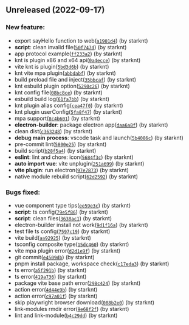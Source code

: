 ## Unreleased (2022-09-17)

### New feature:

- export sayHello function to web([`a1901d4`](https://github.com/starknt/starter-electron/commit/a1901d4ffb6af132a429318deb74652b6a7af73b)) (by starknt)
- **script**: clean invalid file([`50f747d`](https://github.com/starknt/starter-electron/commit/50f747ddd9451a52f1d8bc1b84cc2f78ce1ddc5e)) (by starknt)
- app protocol example([`ff233a2`](https://github.com/starknt/starter-electron/commit/ff233a2ff9b84a49888bb3e2a741ac52fc652fc6)) (by starknt)
- knt is plugin x86 and x64 api([`0a4ecce`](https://github.com/starknt/starter-electron/commit/0a4ecceab41f976d444bf3687cc67bea831a1f34)) (by starknt)
- vite knt is plugin([`5bd3d6b`](https://github.com/starknt/starter-electron/commit/5bd3d6beca9255a9618ee8785d35a888cd70b44d)) (by starknt)
- knt vite mpa plugin([`abbdabf`](https://github.com/starknt/starter-electron/commit/abbdabf662eb2f2dc6f3baefa37de227d8e7009e)) (by starknt)
- build preload file and inject([`35bbcaf`](https://github.com/starknt/starter-electron/commit/35bbcafef1bd344492675967197590326ba88695)) (by starknt)
- knt esbuild plugin option([`5290c26`](https://github.com/starknt/starter-electron/commit/5290c26d0101ee55d9178f08aec445beee2ce001)) (by starknt)
- knt config file([`08bc8ce`](https://github.com/starknt/starter-electron/commit/08bc8ceb87452cbf397b95ea3e16156a56bb0c45)) (by starknt)
- esbuild build log([`61fa7bb`](https://github.com/starknt/starter-electron/commit/61fa7bb1a4ef4e7bda2e412ce5f1be5617d77f6a)) (by starknt)
- knt plugin alias config([`cea47f0`](https://github.com/starknt/starter-electron/commit/cea47f0d40ed4bec880b629f7c5f99d441c632f9)) (by starknt)
- knt plugin userConfig([`5fa8f47`](https://github.com/starknt/starter-electron/commit/5fa8f47eb3c375c79491da79c141f41bd83fc109)) (by starknt)
- mpa support([`8c4b601`](https://github.com/starknt/starter-electron/commit/8c4b601f90fe7bcc0487f7e19c3fb87d463862a2)) (by starknt)
- **electron-builder**: package electron app([`daa6a8f`](https://github.com/starknt/starter-electron/commit/daa6a8f40f1a7c0ac130b55b023fcfcab7faf191)) (by starknt)
- clean dist([`c363248`](https://github.com/starknt/starter-electron/commit/c363248d1ff3b956e8613ba41699698d1985d0aa)) (by starknt)
- **debug main process**: vscode task and launch([`5b4086c`](https://github.com/starknt/starter-electron/commit/5b4086c12df7566eae3a6cdd8ecfb7325164e5fc)) (by starknt)
- pre-commit lint([`5800e25`](https://github.com/starknt/starter-electron/commit/5800e2545131c8161d47fb0c3a82a6b71c60fbf1)) (by starknt)
- build script([`b28f5a4`](https://github.com/starknt/starter-electron/commit/b28f5a472b80a2dcaedad69d556dc9e62a9bcedf)) (by starknt)
- **eslint**: lint and chore: icon([`5684f3c`](https://github.com/starknt/starter-electron/commit/5684f3c40069384f63fb5fbdebfbdb9ebe1635cd)) (by starknt)
- **auto import vue**: vite unplugin([`251a699`](https://github.com/starknt/starter-electron/commit/251a69901ed1f3b80815ce85e4a08372b8032260)) (by starknt)
- **vite plugin**: run electron([`97e7873`](https://github.com/starknt/starter-electron/commit/97e78733e9f21cd74c0b84876170129f0e6f1a4f)) (by starknt)
- native module rebuild script([`62d2592`](https://github.com/starknt/starter-electron/commit/62d25927c4e36fedcde7989c5461deb1053f75bd)) (by starknt)

### Bugs fixed:

- vue component type tips([`ee59e3c`](https://github.com/starknt/starter-electron/commit/ee59e3c7fa1a0bb1799d6900279b3961fb1592e9)) (by starknt)
- **script**: ts config([`79e5f86`](https://github.com/starknt/starter-electron/commit/79e5f86c328b34d426658af4e87740064b35157d)) (by starknt)
- **script**: clean files([`3638ac1`](https://github.com/starknt/starter-electron/commit/3638ac16373334d3ff22049d7024f355ead54b35)) (by starknt)
- electron-builder install not work([`9d1f16a`](https://github.com/starknt/starter-electron/commit/9d1f16a0c85b283f890b65fc7aae6e42264a149a)) (by starknt)
- test file ts config([`7597c19`](https://github.com/starknt/starter-electron/commit/7597c19b95d689e2d5f21f5b1f9e9d31f75512cd)) (by starknt)
- vite build([`aa92925`](https://github.com/starknt/starter-electron/commit/aa92925c250965f1c1544d96cb014092b23314d8)) (by starknt)
- tsconfig composite type([`15dc460`](https://github.com/starknt/starter-electron/commit/15dc460077eacd1d2e74e2281d12ac01ec1e82c1)) (by starknt)
- vite mpa plugin error([`d2d1e9f`](https://github.com/starknt/starter-electron/commit/d2d1e9f115b8514e7eb62d6c20b336f92d4e7110)) (by starknt)
- git commit([`e4509db`](https://github.com/starknt/starter-electron/commit/e4509dbec7c03e3ad3753011f48ad3af503646c3)) (by starknt)
- pnpm install package, workspace check([`c17eda3`](https://github.com/starknt/starter-electron/commit/c17eda3a22de2e890e0426e1cb17e3398ef4c18a)) (by starknt)
- ts error([`a5f291b`](https://github.com/starknt/starter-electron/commit/a5f291b0faf0a41fd730a82d57e22ca5c732ff84)) (by starknt)
- ts error([`419a736`](https://github.com/starknt/starter-electron/commit/419a736072b3735c7c193db045ebff66fdb2e0c5)) (by starknt)
- package vite base path error([`298c424`](https://github.com/starknt/starter-electron/commit/298c424fa5cf9235a1ae9fef2e9021ea879a0dea)) (by starknt)
- action error([`4d44e9b`](https://github.com/starknt/starter-electron/commit/4d44e9b4f15d5d51b8f00dae954c19e292a337e2)) (by starknt)
- action error([`c97a01f`](https://github.com/starknt/starter-electron/commit/c97a01f5e37a3ee89fa2af8462baf7aa33846438)) (by starknt)
- skip playwright browser download([`088b2e0`](https://github.com/starknt/starter-electron/commit/088b2e0f4ed3ef46c66e1083020a73c0dfefde03)) (by starknt)
- link-modules rmdir error([`9e68f2f`](https://github.com/starknt/starter-electron/commit/9e68f2fd79ec52a84ea4d7276028feb1dc19fd57)) (by starknt)
- lint and link-module([`b4c29dd`](https://github.com/starknt/starter-electron/commit/b4c29ddc07fe883456051c0fb2846f4796f079d7)) (by starknt)